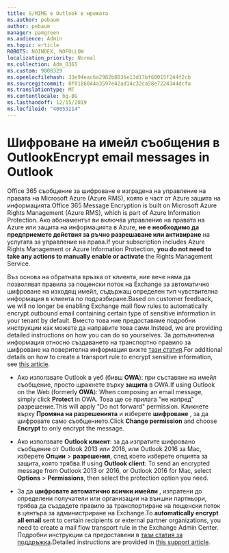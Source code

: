 ```yaml
---
title: S/MIME в Outlook в мрежата
ms.author: pebaum
author: pebaum
manager: pamgreen
ms.audience: Admin
ms.topic: article
ROBOTS: NOINDEX, NOFOLLOW
localization_priority: Normal
ms.collection: Adm_O365
ms.custom: 9000329
ms.openlocfilehash: 33e94eac6a2982b8036e13d17bf60015f244f2cb
ms.sourcegitcommit: 0f0186044a3597e42ad14c32ca58e7224344dcfa
ms.translationtype: MT
ms.contentlocale: bg-BG
ms.lasthandoff: 12/15/2019
ms.locfileid: "40053214"
---
```

# <a name="encrypt-email-messages-in-outlook"></a><span data-ttu-id="a7a64-102">Шифроване на имейл съобщения в Outlook</span><span class="sxs-lookup"><span data-stu-id="a7a64-102">Encrypt email messages in Outlook</span></span>

<span data-ttu-id="a7a64-103">Office 365 съобщение за шифроване е изградена на управление на правата на Microsoft Azure (Azure RMS), която е част от Azure защита на информацията.</span><span class="sxs-lookup"><span data-stu-id="a7a64-103">Office 365 Message Encryption is built on Microsoft Azure Rights Management (Azure RMS), which is part of Azure Information Protection.</span></span> <span data-ttu-id="a7a64-104">Ако абонаментът ви включва управление на правата на Azure или защита на информацията в Azure, **не е необходимо да предприемете действия за ръчно разрешаване или активиране** на услугата за управление на права.</span><span class="sxs-lookup"><span data-stu-id="a7a64-104">If your subscription includes Azure Rights Management or Azure Information Protection, **you do not need to take any actions to manually enable or activate** the Rights Management Service.</span></span>

<span data-ttu-id="a7a64-105">Въз основа на обратната връзка от клиента, ние вече няма да позволяват правила за пощенски поток на Exchange за автоматично шифроване на изходящ имейл, съдържащ определен тип чувствителна информация в клиента по подразбиране.</span><span class="sxs-lookup"><span data-stu-id="a7a64-105">Based on customer feedback, we will no longer be enabling Exchange mail flow rules to automatically encrypt outbound email containing certain type of sensitive information in your tenant by default.</span></span> <span data-ttu-id="a7a64-106">Вместо това ние предоставяме подробни инструкции как можете да направите това сами.</span><span class="sxs-lookup"><span data-stu-id="a7a64-106">Instead, we are providing detailed instructions on how you can do so yourselves.</span></span> <span data-ttu-id="a7a64-107">За допълнителна информация относно създаването на транспортно правило за шифроване на поверителна информация вижте [тази статия](https://aka.ms/OmeEtr).</span><span class="sxs-lookup"><span data-stu-id="a7a64-107">For additional details on how to create a transport rule to encrypt sensitive information, see [this article](https://aka.ms/OmeEtr).</span></span>

- <span data-ttu-id="a7a64-108">Ако използвате Outlook в уеб (бивш **OWA**): при съставяне на имейл съобщение, просто щракнете върху **защита** в OWA.</span><span class="sxs-lookup"><span data-stu-id="a7a64-108">If using Outlook on the Web (formerly **OWA**): When composing an email message, simply click **Protect** in OWA.</span></span> <span data-ttu-id="a7a64-109">Това ще се прилага "не напред" разрешение.</span><span class="sxs-lookup"><span data-stu-id="a7a64-109">This will apply "Do not forward" permission.</span></span> <span data-ttu-id="a7a64-110">Кликнете върху **Промяна на разрешенията** и изберете **шифроване** , за да шифровате само съобщението.</span><span class="sxs-lookup"><span data-stu-id="a7a64-110">Click **Change permission** and choose **Encrypt** to only encrypt the message.</span></span>

- <span data-ttu-id="a7a64-111">Ако използвате **Outlook клиент**: за да изпратите шифровано съобщение от Outlook 2013 или 2016, или Outlook 2016 за Mac, изберете **Опции** > **разрешения**, след което изберете опцията за защита, която трябва.</span><span class="sxs-lookup"><span data-stu-id="a7a64-111">If using **Outlook client**: To send an encrypted message from Outlook 2013 or 2016, or Outlook 2016 for Mac, select **Options** > **Permissions**, then select the protection option you need.</span></span>

- <span data-ttu-id="a7a64-112">За да **шифровате автоматично всички имейли** , изпратени до определени получатели или организации на външни партньори, трябва да създадете правило за транспортиране на пощенски поток в центъра за администриране на Exchange.</span><span class="sxs-lookup"><span data-stu-id="a7a64-112">To **automatically encrypt all email** sent to certain recipients or external partner organizations, you need to create a mail flow transport rule in the Exchange Admin Center.</span></span> <span data-ttu-id="a7a64-113">Подробни инструкции са предоставени в [тази статия за поддръжка](https://docs.microsoft.com/office365/securitycompliance/define-mail-flow-rules-to-encrypt-email#create-a-mail-flow-rule-to-encrypt-email-messages-with-the-new-ome-capabilities).</span><span class="sxs-lookup"><span data-stu-id="a7a64-113">Detailed instructions are provided in [this support article](https://docs.microsoft.com/office365/securitycompliance/define-mail-flow-rules-to-encrypt-email#create-a-mail-flow-rule-to-encrypt-email-messages-with-the-new-ome-capabilities).</span></span>


